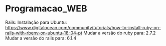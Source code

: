 # Programacao_WEB

Rails:
Instalação para Ubuntu:
https://www.digitalocean.com/community/tutorials/how-to-install-ruby-on-rails-with-rbenv-on-ubuntu-18-04-pt
Mudar a versão do ruby para: 2.7.2
Mudar a versão do rails para: 6.1.4
